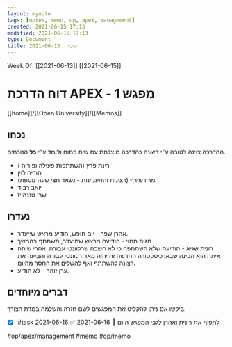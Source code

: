 ```yaml
---
layout: mynote
tags: [notes, memo, op, apex, management] 
created: 2021-06-15 17:13
modified: 2021-06-15 17:13
type: Document
title: תזכיר  2021-06-15
---
```

Week Of: [[2021-06-13]]
[[2021-06-15]]

# דוח הדרכת APEX	- מפגש 1	
[[home]]/[[Open University]]/[[Memos]]

## נכחו
ההדרכה צוינה לטובה ע"י דיאנה כהדרכה מוצלחת עם שיח פתוח ולומד ע"י **כל** הנוכחים.
- רינת פרץ (השתתפות פעילה ופוריה ) 
- הודיה לוין 
- מריו שירף (רצינות והתעניינות - נשאר חצי שעה נוספת)
- יואב רביד
- שרי טננהויז
 
## נעדרו
- אהרן שפר - יום חופש, הודיע מראש שייעדר.
- חגית חמוי - הודיעה מראש שתיעדר, תשתתף בהמשך
- רונית שגיא - הודיעה שלא השתתפה כי לא חשבה שרלוונטי עבורה. אחרי שיחה איתה היא הבינה שבארכיטקטורה החדשה זה יהיה מאד רלוונטי עבורה והביעה את רצונה להשתתף ואף להשלים את החסר מהיום.
- ערן זוהר - לא הודיע. 

## דברים מיוחדים
ביקשו אם ניתן להקליט את המפגשים לשם חזרה והשלמה במדת הצורך.

- [x] #task לחפוף את רונית ואהרן לגבי המפגש היום 📅 2021-06-16 ✅ 2021-06-16
 
#op/apex/management 
#memo 
#op/memo